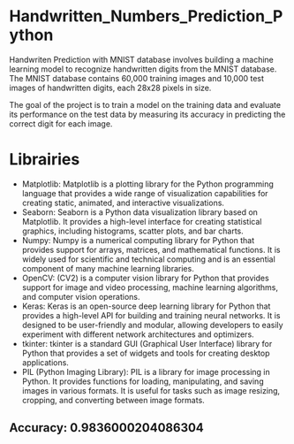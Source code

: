 # Handwritten_Numbers_Prediction_Python
Handwriten Prediction with MNIST database involves building a machine learning model to recognize handwritten digits from the MNIST database. The MNIST database contains 60,000 training images and 10,000 test images of handwritten digits, each 28x28 pixels in size.

The goal of the project is to train a model on the training data and evaluate its performance on the test data by measuring its accuracy in predicting the correct digit for each image. 

# Librairies
- Matplotlib: Matplotlib is a plotting library for the Python programming language that provides a wide range of visualization capabilities for creating static, animated, and interactive visualizations.
- Seaborn: Seaborn is a Python data visualization library based on Matplotlib. It provides a high-level interface for creating statistical graphics, including histograms, scatter plots, and bar charts.
- Numpy: Numpy is a numerical computing library for Python that provides support for arrays, matrices, and mathematical functions. It is widely used for scientific and technical computing and is an essential component of many machine learning libraries.
- OpenCV: (CV2) is a computer vision library for Python that provides support for image and video processing, machine learning algorithms, and computer vision operations.
- Keras: Keras is an open-source deep learning library for Python that provides a high-level API for building and training neural networks. It is designed to be user-friendly and modular, allowing developers to easily experiment with different network architectures and optimizers.
- tkinter: tkinter is a standard GUI (Graphical User Interface) library for Python that provides a set of widgets and tools for creating desktop applications.
- PIL (Python Imaging Library): PIL is a library for image processing in Python. It provides functions for loading, manipulating, and saving images in various formats. It is useful for tasks such as image resizing, cropping, and converting between image formats.

## Accuracy: 0.9836000204086304
